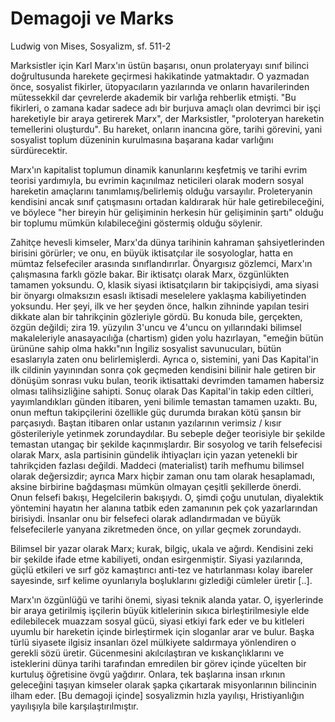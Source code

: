 # Demagoji ve Marks

Ludwig von Mises, Sosyalizm, sf. 511-2

Marksistler için Karl Marx'ın üstün başarısı, onun prolateryayı sınıf
bilinci doğrultusunda harekete geçirmesi hakikatinde yatmaktadır. O
yazmadan önce, sosyalist fikirler, ütopyacıların yazılarında ve
onların havarilerinden mütessekkil dar çevrelerde akademik bir varlığa
rehberlik etmişti. "Bu fikirleri, o zamana kadar sadece adı bir
burjuva amaçlı olan devrimci bir işçi hareketiyle bir araya getirerek
Marx", der Marksistler, "proloteryan hareketin temellerini
oluşturdu". Bu hareket, onların inancına göre, tarihi görevini, yani
sosyalist toplum düzeninin kurulmasına başarana kadar varlığını
sürdürecektir.

Marx'ın kapitalist toplumun dinamik kanunlarını keşfetmiş ve tarihi
evrim teorisi yardımıyla, bu evrimin kaçınılmaz neticileri olarak
modern sosyal hareketin amaçlarını tanımlamış/belirlemiş olduğu
varsayılır. Proleteryanin kendisini ancak sınıf çatışmasını ortadan
kaldırarak hür hale getirebileceğini, ve böylece "her bireyin hür
gelişiminin herkesin hür gelişiminin şartı" olduğu bir toplumu mümkün
kılabileceğini göstermiş olduğu söylenir.

Zahitçe hevesli kimseler, Marx'da dünya tarihinin kahraman
şahsiyetlerinden birisini görürler; ve onu, en büyük iktisatçılar ile
sosyologlar, hatta en mümtaz felsefeciler arasında
sınıflandırırlar. Önyargısız gözlemci, Marx'ın çalışmasına farklı
gözle bakar. Bir iktisatçı olarak Marx, özgünlükten tamamen
yoksundu. O, klasik siyasi iktisatçıların bir takipçisiydi, ama siyasi
bir önyargı olmaksızın esaslı iktisadi meselelere yaklaşma
kabiliyetinden yoksundu. Her şeyi, ilk ve her şeyden önce, halkın
zihninde yapılan tesiri dikkate alan bir tahrikçinin gözleriyle
gördü. Bu konuda bile, gerçekten, özgün değildi; zira 19. yüzyılın
3'uncu ve 4'uncu on yıllarındaki bilimsel makaleleriyle anasayacılığa
(chartism) giden yolu hazırlayan, "emeğin bütün ürününe sahip olma
hakkı"nın İngiliz sosyalist savunucuları, bütün esaslarıyla zaten onu
belirlemişlerdi. Ayrıca o, sistemini, yani Das Kapital'in ilk cildinin
yayınından sonra çok geçmeden kendisini bilinir hale getiren bir
dönüşüm sonrası vuku bulan, teorik iktisattaki devrimden tamamen
habersiz olması talihsizliğine sahipti. Sonuç olarak Das Kapital'in
takip eden ciltleri, yayımlandıkları günden itibaren, yeni bilimle
temastan tamamen uzaktı. Bu, onun meftun takipçilerini özellikle güç
durumda bırakan kötü şansın bir parçasıydı. Baştan itibaren onlar
ustanın yazılarının verimsiz / kısır gösterileriyle yetinmek
zorundaydılar. Bu sebeple değer teorisiyle bir şekilde temastan
utangaç bir şekilde kaçınmışlardır. Bir sosyolog ve tarih felsefecisi
olarak Marx, asla partisinin gündelik ihtiyaçları için yazan yetenekli
bir tahrikçiden fazlası değildi. Maddeci (materialist) tarih mefhumu
bilimsel olarak değersizdir; ayrıca Marx hiçbir zaman onu tam olarak
hesaplamadı, aksine birbirine bağdaşması mümkün olmayan çeşitli
şekillerde önerdi. Onun felsefi bakışı, Hegelcilerin bakışıydı. O,
şimdi çoğu unutulan, diyalektik yöntemini hayatın her alanına tatbik
eden zamanının pek çok yazarlarından birisiydi. İnsanlar onu bir
felsefeci olarak adlandırmadan ve büyük felsefecilerle yanyana
zikretmeden önce, on yıllar geçmek zorundaydı.

Bilimsel bir yazar olarak Marx; kurak, bilgiç, ukala ve
ağırdı. Kendisini zeki bir şekilde ifade etme kabiliyeti, ondan
esirgenmiştir. Siyasi yazılarında, güçlü etkileri ve sırf göz
kamaştırıcı anti-tez ve hatırlanması kolay ibareler sayesinde, sırf
kelime oyunlarıyla boşluklarını gizlediği cümleler üretir [..].

Marx'ın özgünlüğü ve tarihi önemi, siyasi teknik alanda yatar. O,
işyerlerinde bir araya getirilmiş işçilerin büyük kitlelerinin sıkıca
birleştirilmesiyle elde edilebilecek muazzam sosyal gücü, siyasi
etkiyi fark eder ve bu kitleleri uyumlu bir hareketin içinde
birleştirmek için sloganlar arar ve bulur. Başka türlü siyasete
ilgisiz insanları özel mülkiyete saldırmaya yönlendiren o gerekli sözü
üretir. Gücenmesini akılcılaştıran ve kıskançlıklarını ve isteklerini
dünya tarihi tarafından emredilen bir görev içinde yücelten bir
kurtuluş öğretisine övgü yağdırır. Onlara, tek başlarına insan ırkının
geleceğini taşıyan kimseler olarak şapka çıkartarak misyonlarının
bilincinin ilham eder. [Bu demagoji içinde] sosyalizmin hızla
yayılışı, Hristiyanlığın yayılışıyla bile karşılaştırılmıştır.
